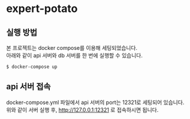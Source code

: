 # expert-potato
## 실행 방법
본 프로젝트는 docker compose를 이용해 세팅되었습니다.  
아래와 같이 api 서버와 db 서버를 한 번에 실행할 수 있습니다.
```
$ docker-compose up
```

## api 서버 접속
docker-compose.yml 파일에서 api 서버의 port는 12321로 세팅되어 있습니다.  
위와 같이 서버 실행 후, http://127.0.0.1:12321 로 접속하시면 됩니다.